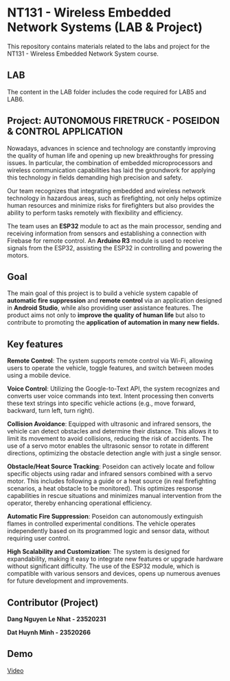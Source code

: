 # NT131 - Wireless Embedded Network Systems (LAB & Project)

This repository contains materials related to the labs and project for the NT131 - Wireless Embedded Network System course.

## LAB

The content in the LAB folder includes the code required for LAB5 and LAB6. 



## Project: AUTONOMOUS FIRETRUCK - POSEIDON & CONTROL APPLICATION
Nowadays, advances in science and technology are constantly improving the quality of human life and opening up new breakthroughs for pressing issues. In particular, the combination of embedded microprocessors and wireless communication capabilities has laid the groundwork for applying this technology in fields demanding high precision and safety.

Our team recognizes that integrating embedded and wireless network technology in hazardous areas, such as firefighting, not only helps optimize human resources and minimize risks for firefighters but also provides the ability to perform tasks remotely with flexibility and efficiency.

The team uses an **ESP32** module to act as the main processor, sending and receiving information from sensors and establishing a connection with Firebase for remote control. An **Arduino R3** module is used to receive signals from the ESP32, assisting the ESP32 in controlling and powering the motors.

## Goal
The main goal of this project is to build a vehicle system capable of **automatic fire suppression** and **remote control** via an application designed in **Android Studio**, while also providing user assistance features. The product aims not only to **improve the quality of human life** but also to contribute to promoting the **application of automation in many new fields.**

## Key features
**Remote Control**: The system supports remote control via Wi-Fi, allowing users to operate the vehicle, toggle features, and switch between modes using a mobile device.

**Voice Control**: Utilizing the Google-to-Text API, the system recognizes and converts user voice commands into text. Intent processing then converts these text strings into specific vehicle actions (e.g., move forward, backward, turn left, turn right).

**Collision Avoidance**: Equipped with ultrasonic and infrared sensors, the vehicle can detect obstacles and determine their distance. This allows it to limit its movement to avoid collisions, reducing the risk of accidents. The use of a servo motor enables the ultrasonic sensor to rotate in different directions, optimizing the obstacle detection angle with just a single sensor.

**Obstacle/Heat Source Tracking**: Poseidon can actively locate and follow specific objects using radar and infrared sensors combined with a servo motor. This includes following a guide or a heat source (in real firefighting scenarios, a heat obstacle to be monitored). This optimizes response capabilities in rescue situations and minimizes manual intervention from the operator, thereby enhancing operational efficiency.

**Automatic Fire Suppression**: Poseidon can autonomously extinguish flames in controlled experimental conditions. The vehicle operates independently based on its programmed logic and sensor data, without requiring user control.

**High Scalability and Customization**: The system is designed for expandability, making it easy to integrate new features or upgrade hardware without significant difficulty. The use of the ESP32 module, which is compatible with various sensors and devices, opens up numerous avenues for future development and improvements.
## Contributor (Project)

**Dang Nguyen Le Nhat - 23520231**

**Dat Huynh Minh - 23520266**

## Demo

[Video]()
